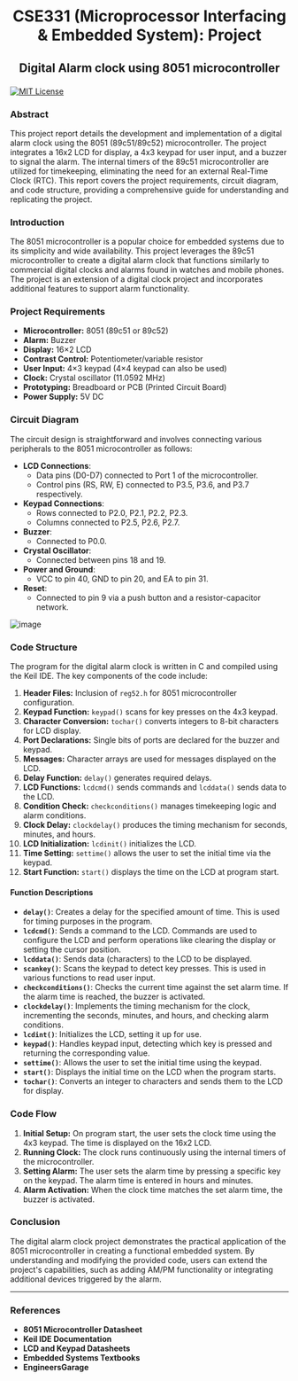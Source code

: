 <h1 align="center"> CSE331 (Microprocessor Interfacing & Embedded System): Project </h1>
<h2 align="center"> Digital Alarm clock using 8051 microcontroller
<p align="center">

</p>
</h2>

[![MIT License](https://img.shields.io/badge/License-MIT-green.svg)](https://choosealicense.com/licenses/mit/)


### Abstract

This project report details the development and implementation of a digital alarm clock using the 8051 (89c51/89c52) microcontroller. The project integrates a 16x2 LCD for display, a 4x3 keypad for user input, and a buzzer to signal the alarm. The internal timers of the 89c51 microcontroller are utilized for timekeeping, eliminating the need for an external Real-Time Clock (RTC). This report covers the project requirements, circuit diagram, and code structure, providing a comprehensive guide for understanding and replicating the project.

### Introduction

The 8051 microcontroller is a popular choice for embedded systems due to its simplicity and wide availability. This project leverages the 89c51 microcontroller to create a digital alarm clock that functions similarly to commercial digital clocks and alarms found in watches and mobile phones. The project is an extension of a digital clock project and incorporates additional features to support alarm functionality.

### Project Requirements

- **Microcontroller:** 8051 (89c51 or 89c52)
- **Alarm:** Buzzer
- **Display:** 16×2 LCD
- **Contrast Control:** Potentiometer/variable resistor
- **User Input:** 4×3 keypad (4×4 keypad can also be used)
- **Clock:** Crystal oscillator (11.0592 MHz)
- **Prototyping:** Breadboard or PCB (Printed Circuit Board)
- **Power Supply:** 5V DC

### Circuit Diagram

The circuit design is straightforward and involves connecting various peripherals to the 8051 microcontroller as follows:
- **LCD Connections**: 
  - Data pins (D0-D7) connected to Port 1 of the microcontroller.
  - Control pins (RS, RW, E) connected to P3.5, P3.6, and P3.7 respectively.
- **Keypad Connections**: 
  - Rows connected to P2.0, P2.1, P2.2, P2.3.
  - Columns connected to P2.5, P2.6, P2.7.
- **Buzzer**: 
  - Connected to P0.0.
- **Crystal Oscillator**: 
  - Connected between pins 18 and 19.
- **Power and Ground**: 
   - VCC to pin 40, GND to pin 20, and EA to pin 31.
- **Reset**: 
  - Connected to pin 9 via a push button and a resistor-capacitor network.

![image](https://github.com/haiderCho/CSE331/assets/117144478/49b59194-3cb8-4d16-b1c4-7e9298dca960)

### Code Structure

The program for the digital alarm clock is written in C and compiled using the Keil IDE. The key components of the code include:

1. **Header Files:** Inclusion of `reg52.h` for 8051 microcontroller configuration.
2. **Keypad Function:** `keypad()` scans for key presses on the 4x3 keypad.
3. **Character Conversion:** `tochar()` converts integers to 8-bit characters for LCD display.
4. **Port Declarations:** Single bits of ports are declared for the buzzer and keypad.
5. **Messages:** Character arrays are used for messages displayed on the LCD.
6. **Delay Function:** `delay()` generates required delays.
7. **LCD Functions:** `lcdcmd()` sends commands and `lcddata()` sends data to the LCD.
8. **Condition Check:** `checkconditions()` manages timekeeping logic and alarm conditions.
9. **Clock Delay:** `clockdelay()` produces the timing mechanism for seconds, minutes, and hours.
10. **LCD Initialization:** `lcdinit()` initializes the LCD.
11. **Time Setting:** `settime()` allows the user to set the initial time via the keypad.
12. **Start Function:** `start()` displays the time on the LCD at program start.

#### Function Descriptions

- **`delay()`**: Creates a delay for the specified amount of time. This is used for timing purposes in the program.
- **`lcdcmd()`**: Sends a command to the LCD. Commands are used to configure the LCD and perform operations like clearing the display or setting the cursor position.
- **`lcddata()`**: Sends data (characters) to the LCD to be displayed.
- **`scankey()`**: Scans the keypad to detect key presses. This is used in various functions to read user input.
- **`checkconditions()`**: Checks the current time against the set alarm time. If the alarm time is reached, the buzzer is activated.
- **`clockdelay()`**: Implements the timing mechanism for the clock, incrementing the seconds, minutes, and hours, and checking alarm conditions.
- **`lcdint()`**: Initializes the LCD, setting it up for use.
- **`keypad()`**: Handles keypad input, detecting which key is pressed and returning the corresponding value.
- **`settime()`**: Allows the user to set the initial time using the keypad.
- **`start()`**: Displays the initial time on the LCD when the program starts.
- **`tochar()`**: Converts an integer to characters and sends them to the LCD for display.

### Code Flow

1. **Initial Setup:** On program start, the user sets the clock time using the 4x3 keypad. The time is displayed on the 16x2 LCD.
2. **Running Clock:** The clock runs continuously using the internal timers of the microcontroller.
3. **Setting Alarm:** The user sets the alarm time by pressing a specific key on the keypad. The alarm time is entered in hours and minutes.
4. **Alarm Activation:** When the clock time matches the set alarm time, the buzzer is activated.

### Conclusion

The digital alarm clock project demonstrates the practical application of the 8051 microcontroller in creating a functional embedded system. By understanding and modifying the provided code, users can extend the project's capabilities, such as adding AM/PM functionality or integrating additional devices triggered by the alarm.

---
### References
- **8051 Microcontroller Datasheet**
- **Keil IDE Documentation**
- **LCD and Keypad Datasheets**
- **Embedded Systems Textbooks**
- **EngineersGarage**
